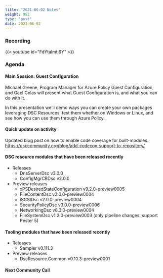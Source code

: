 ```yaml
---
title: "2021-06-02 Notes"
weight: 982
type: "post"
date: 2021-06-02
---
```


### Recording

{{< youtube id="FdYtaImtj6Y" >}}

### Agenda

#### Main Session: Guest Configuration

Michael Greene, Program Manager for Azure Policy Guest Configuration, and
Gael Colas will present what Guest Configuration is, and what you can do
with it.

In this presentation we'll demo ways you can create your own packages
leveraging DSC Resources, test them whether on Windows or Linux, and see
how you can use them through Azure Policy.

#### Quick update on activity

Updated blog post on how to enable code coverage for built-modules.
https://dsccommunity.org/blog/add-codecov-support-to-repository/

#### DSC resource modules that have been released recently

- Releases
  - DnsServerDsc v3.0.0
  - ConfigMgrCBDsc v2.0.0
- Preview releases
  - xPSDesiredStateConfiguration v9.2.0-preview0005
  - FileContentDsc v2.0.0-preview0004
  - iSCSIDsc v2.0.0-preview0004
  - SecurityPolicyDsc v3.0.0-preview0006
  - NetworkingDsc v8.3.0-preview0004
  - FileSystemDsc v1.2.0-preview0003 (only pipeline changes, support Pester 5)

#### Tooling modules that have been released recently

- Releases
  - Sampler v0.111.3
- Preview releases
  - DscResource.Common v0.10.3-preview0001

#### Next Community Call
